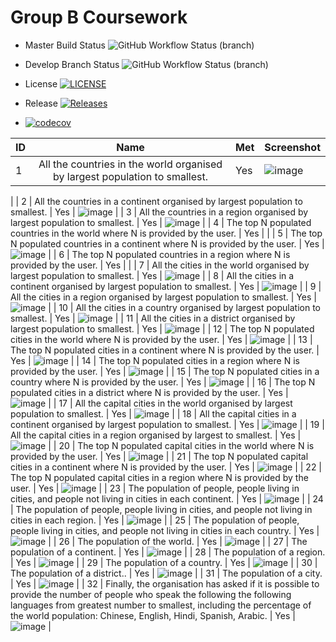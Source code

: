 # Group B Coursework

* Master Build Status ![GitHub Workflow Status (branch)](https://img.shields.io/github/actions/workflow/status/40620378/Group-B-Coursework/main.yml?branch=master)

* Develop Branch Status ![GitHub Workflow Status (branch)](https://img.shields.io/github/actions/workflow/status/40620378/Group-B-Coursework/main.yml?branch=develop)

* License [![LICENSE](https://img.shields.io/github/license/40620378/Group-B-Coursework.svg?style=flat-square)](https://github.com/40620378/Group-B-Coursework/blob/master/LICENSE)

* Release [![Releases](https://img.shields.io/github/release/40620378/Group-B-Coursework/all.svg?style=flat-square)](https://github.com/40620378/Group-B-Coursework/releases)

* [![codecov](https://codecov.io/gh/40620378/Group-B-Coursework/graph/badge.svg?token=JDEGED4A5J)](https://codecov.io/gh/40620378/Group-B-Coursework)



| ID | Name | Met | Screenshot |
| :--| :-------------------------------------------------------------------------: | :--- | :---------|
| 1  | All the countries in the world organised by largest population to smallest. | Yes | ![image](https://github.com/40620378/Group-B-Coursework/assets/157486877/aff6c4d9-0f1c-4f14-a288-e447bdf925ac)
  | 
| 2  | All the countries in a continent organised by largest population to smallest. | Yes | ![image](https://github.com/40620378/Group-B-Coursework/assets/157486877/fa1efb14-3268-44a0-ab1e-3bb3bb1ec730)
 | 
| 3  | All the countries in a region organised by largest population to smallest. | Yes | ![image](https://github.com/40620378/Group-B-Coursework/assets/157486877/6f725752-37c1-4f86-9afd-2fe8e311f6fb)
 | 
| 4  | The top N populated countries in the world where N is provided by the user. | Yes |  | 
| 5  | The top N populated countries in a continent where N is provided by the user. | Yes | ![image](https://github.com/40620378/Group-B-Coursework/assets/157486877/8d05ba22-8b64-4813-a79a-86852c432021)
 | 
| 6  | The top N populated countries in a region where N is provided by the user. | Yes |  | 
| 7  | All the cities in the world organised by largest population to smallest. | Yes | ![image](https://github.com/40620378/Group-B-Coursework/assets/157486877/94506828-3a52-4b7b-9e2b-b989667518ae)
 | 
| 8  | All the cities in a continent organised by largest population to smallest. | Yes | ![image](https://github.com/40620378/Group-B-Coursework/assets/157486877/e343af32-8c37-4621-adb9-26e8613d98de)
 | 
| 9  | All the cities in a region organised by largest population to smallest. | Yes | ![image](https://github.com/40620378/Group-B-Coursework/assets/157486877/8fdd40a3-a005-48cf-b340-22526154aa20)
 | 
| 10 | All the cities in a country organised by largest population to smallest. | Yes | ![image](https://github.com/40620378/Group-B-Coursework/assets/157486877/85621207-e344-4cc6-9b26-cb901926e224)
 | 
| 11 | All the cities in a district organised by largest population to smallest. | Yes | ![image](https://github.com/40620378/Group-B-Coursework/assets/157486877/9dfb4845-f6c1-4c86-ad3b-050080e732f5)
 | 
| 12 | The top N populated cities in the world where N is provided by the user. | Yes | ![image](https://github.com/40620378/Group-B-Coursework/assets/157486877/69bc5e68-3255-440a-80a0-8ce08fc927ef)
 | 
| 13 | The top N populated cities in a continent where N is provided by the user. | Yes | ![image](https://github.com/40620378/Group-B-Coursework/assets/157486877/8d8b7c0f-a572-4a4f-9750-8f75331695dd)
 | 
| 14 | The top N populated cities in a region where N is provided by the user. | Yes | ![image](https://github.com/40620378/Group-B-Coursework/assets/157486877/c25aef84-0749-493e-b3c6-8d4179049cf3)
 | 
| 15 | The top N populated cities in a country where N is provided by the user. | Yes | ![image](https://github.com/40620378/Group-B-Coursework/assets/157486877/be9da75b-c5cc-4043-9c9b-a1b12d7f51b3)
 | 
| 16 | The top N populated cities in a district where N is provided by the user. | Yes | ![image](https://github.com/40620378/Group-B-Coursework/assets/157486877/1fba4365-be52-4849-849d-9e915f52eb67)
 | 
| 17 | All the capital cities in the world organised by largest population to smallest. | Yes | ![image](https://github.com/40620378/Group-B-Coursework/assets/157486877/f209904e-669d-4c9a-b3e1-a8a579f786c0)
 | 
| 18 | All the capital cities in a continent organised by largest population to smallest. | Yes | ![image](https://github.com/40620378/Group-B-Coursework/assets/157486877/165333a8-aac8-4601-aa39-451e876e9092)
 | 
| 19 | All the capital cities in a region organised by largest to smallest. | Yes | ![image](https://github.com/40620378/Group-B-Coursework/assets/157486877/c22a25f0-76ef-4f72-a9eb-ae660eba69ab)
 | 
| 20 | The top N populated capital cities in the world where N is provided by the user. | Yes | ![image](https://github.com/40620378/Group-B-Coursework/assets/157486877/6d3be6ff-2f30-4620-aa29-9efaed15af8f)
 | 
| 21 | The top N populated capital cities in a continent where N is provided by the user. | Yes | ![image](https://github.com/40620378/Group-B-Coursework/assets/157486877/2bbe6f22-0de9-4282-9206-6a6785e67aca)
 | 
| 22 | The top N populated capital cities in a region where N is provided by the user. | Yes | ![image](https://github.com/40620378/Group-B-Coursework/assets/157486877/cd47b49c-bcf9-4a92-b367-2a7091cdd1aa)
 | 
| 23 | The population of people, people living in cities, and people not living in cities in each continent. | Yes | ![image](https://github.com/40620378/Group-B-Coursework/assets/157486877/5ddc046e-604a-4348-89bc-f94163ee9dd8)
 | 
| 24 | The population of people, people living in cities, and people not living in cities in each region. | Yes | ![image](https://github.com/40620378/Group-B-Coursework/assets/157486877/4a4cbfb3-4e69-4988-aab4-4ff6deb29661)
 | 
| 25 | The population of people, people living in cities, and people not living in cities in each country. | Yes | ![image](https://github.com/40620378/Group-B-Coursework/assets/157486877/2dbe5a24-3250-4180-abd4-e202b4e28830)
 | 
| 26 | The population of the world. | Yes | ![image](https://github.com/40620378/Group-B-Coursework/assets/157486877/44e0e065-ce54-4cd5-b515-8adb13c2d0c8)
 | 
| 27 | The population of a continent. | Yes | ![image](https://github.com/40620378/Group-B-Coursework/assets/157486877/e47f0f9a-5db3-4ef6-92b4-bcfc39e16a0b)
 | 
| 28 | The population of a region. | Yes | ![image](https://github.com/40620378/Group-B-Coursework/assets/157486877/8b556332-b1e6-4d14-997b-a007d563cead)
 | 
| 29 | The population of a country. | Yes | ![image](https://github.com/40620378/Group-B-Coursework/assets/157486877/0e708a66-e444-4ff7-800f-e003943970ea)
 | 
| 30 | The population of a district.. | Yes | ![image](https://github.com/40620378/Group-B-Coursework/assets/157486877/2c97cd7f-47f6-47dc-bb1f-a38111ef2fa4)
 | 
| 31 | The population of a city. | Yes | ![image](https://github.com/40620378/Group-B-Coursework/assets/157486877/724932b3-6e18-476e-8c05-e68668e0cbbd)
 | 
| 32 | Finally, the organisation has asked if it is possible to provide the number of people who speak the following the following languages from greatest number to smallest, including the percentage of the world population: Chinese, English, Hindi, Spanish, Arabic. | Yes | ![image](https://github.com/40620378/Group-B-Coursework/assets/157486877/0b1992fc-a5c0-4ba1-b538-7b97c4ab0124)
 | 


